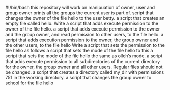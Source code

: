 #!/bin/bash
this repository will work on manipuation of owner, user and group owner
prints all the groups the current user is part of.
script that changes the owner of the file hello to the user betty.
a script that creates an empty file called hello.
Write a script that adds execute permission to the owner of the file hello.
a script that adds execute permission to the owner and the group owner, and read permission to other users, to the file hello.
a script that adds execution permission to the owner, the group owner and the other users, to the file hello
Write a script that sets the permission to the file hello as follows
a script that sets the mode of the file hello to this
a script that sets the mode of the file hello the same as olleh’s mode.
a script that adds execute permission to all subdirectories of the current directory for the owner, the group owner and all other users. Regular files should not be changed.
a script that creates a directory called my_dir with permissions 751 in the working directory.
a script that changes the group owner to school for the file hello
